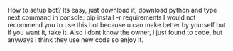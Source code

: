 How to setup bot? Its easy, just download it, download python and type next command in console: pip install -r requirements
I would not recommend you to use this bot because u can make better by yourself but if you want it, take it. Also i dont know the owner, i just found to code, but anyways i think they use new code so enjoy it.
